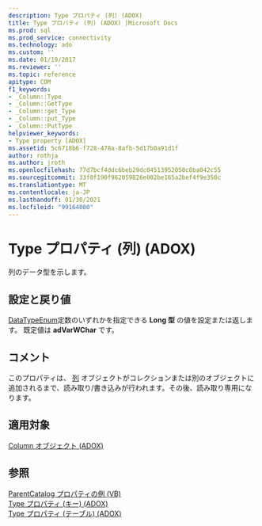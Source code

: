 ```yaml
---
description: Type プロパティ (列) (ADOX)
title: Type プロパティ (列) (ADOX) |Microsoft Docs
ms.prod: sql
ms.prod_service: connectivity
ms.technology: ado
ms.custom: ''
ms.date: 01/19/2017
ms.reviewer: ''
ms.topic: reference
apitype: COM
f1_keywords:
- _Column::Type
- _Column::GetType
- _Column::get_Type
- _Column::put_Type
- _Column::PutType
helpviewer_keywords:
- Type property [ADOX]
ms.assetid: 5c6718b6-f728-478a-8afb-5d17b0a91d1f
author: rothja
ms.author: jroth
ms.openlocfilehash: 77d7bcf4ddc6beb29dc04513952050c8ba042c55
ms.sourcegitcommit: 33f0f190f962059826e002be165a2bef4f9e350c
ms.translationtype: MT
ms.contentlocale: ja-JP
ms.lasthandoff: 01/30/2021
ms.locfileid: "99164000"
---
```

# <a name="type-property-column-adox"></a>Type プロパティ (列) (ADOX)
列のデータ型を示します。  
  
## <a name="settings-and-return-values"></a>設定と戻り値  
 [DataTypeEnum](../ado-api/datatypeenum.md)定数のいずれかを指定できる **Long 型** の値を設定または返します。 既定値は **adVarWChar** です。  
  
## <a name="remarks"></a>コメント  
 このプロパティは、 [列](./column-object-adox.md) オブジェクトがコレクションまたは別のオブジェクトに追加されるまで、読み取り/書き込みが行われます。その後、読み取り専用になります。  
  
## <a name="applies-to"></a>適用対象  
 [Column オブジェクト (ADOX)](./column-object-adox.md)  
  
## <a name="see-also"></a>参照  
 [ParentCatalog プロパティの例 (VB)](./parentcatalog-property-example-vb.md)   
 [Type プロパティ (キー) (ADOX)](./type-property-key-adox.md)   
 [Type プロパティ (テーブル) (ADOX)](./type-property-table-adox.md)